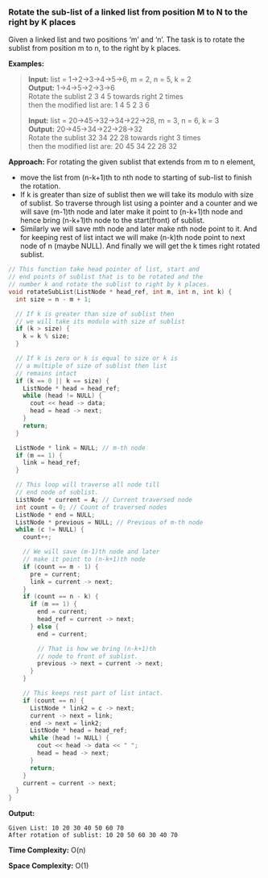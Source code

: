 ### Rotate the sub-list of a linked list from position M to N to the right by K places

Given a linked list and two positions ‘m’ and ‘n’. The task is to rotate the sublist from position m to n, to the right by k places.

**Examples:**

> **Input:**  list = 1->2->3->4->5->6, m = 2, n = 5, k = 2  
> **Output:**  1->4->5->2->3->6  
> Rotate the sublist 2 3 4 5 towards right 2 times  
> then the modified list are: 1 4 5 2 3 6
> 
> **Input:**  list = 20->45->32->34->22->28, m = 3, n = 6, k = 3  
> **Output:**  20->45->34->22->28->32  
> Rotate the sublist 32 34 22 28 towards right 3 times  
> then the modified list are: 20 45 34 22 28 32

**Approach:**  For rotating the given sublist that extends from m to n element,
*  move the list from (n-k+1)th  to nth  node to starting of sub-list to finish the rotation.
* If k is greater than size of sublist then we will take its modulo with size of sublist. So traverse through list using a pointer and a counter and we will save (m-1)th  node and later make it point to (n-k+1)th  node and hence bring (n-k+1)th  node to the start(front) of sublist.  
* Similarly we will save mth  node and later make nth  node point to it. And for keeping rest of list intact we will make (n-k)th  node point to next node of n (maybe NULL). And finally we will get the k times right rotated sublist.
```c++
// This function take head pointer of list, start and 
// end points of sublist that is to be rotated and the 
// number k and rotate the sublist to right by k places. 
void rotateSubList(ListNode * head_ref, int m, int n, int k) {
  int size = n - m + 1;

  // If k is greater than size of sublist then  
  // we will take its modulo with size of sublist 
  if (k > size) {
    k = k % size;
  }

  // If k is zero or k is equal to size or k is 
  // a multiple of size of sublist then list  
  // remains intact 
  if (k == 0 || k == size) {
    ListNode * head = head_ref;
    while (head != NULL) {
      cout << head -> data;
      head = head -> next;
    }
    return;
  }

  ListNode * link = NULL; // m-th node 
  if (m == 1) {
    link = head_ref;
  }

  // This loop will traverse all node till 
  // end node of sublist.     
  ListNode * current = A; // Current traversed node 
  int count = 0; // Count of traversed nodes 
  ListNode * end = NULL;
  ListNode * previous = NULL; // Previous of m-th node 
  while (c != NULL) {
    count++;

    // We will save (m-1)th node and later 
    // make it point to (n-k+1)th node 
    if (count == m - 1) {
      pre = current;
      link = current -> next;
    }
    if (count == n - k) {
      if (m == 1) {
        end = current;
        head_ref = current -> next;
      } else {
        end = current;

        // That is how we bring (n-k+1)th 
        // node to front of sublist. 
        previous -> next = current -> next;
      }
    }

    // This keeps rest part of list intact. 
    if (count == n) {
      ListNode * link2 = c -> next;
      current -> next = link;
      end -> next = link2;
      ListNode * head = head_ref;
      while (head != NULL) {
        cout << head -> data << " ";
        head = head -> next;
      }
      return;
    }
    current = current -> next;
  }
}
```

**Output:**
```
Given List: 10 20 30 40 50 60 70 
After rotation of sublist: 10 20 50 60 30 40 70
```

**Time Complexity:** O(n)

**Space Complexity:**  O(1)
